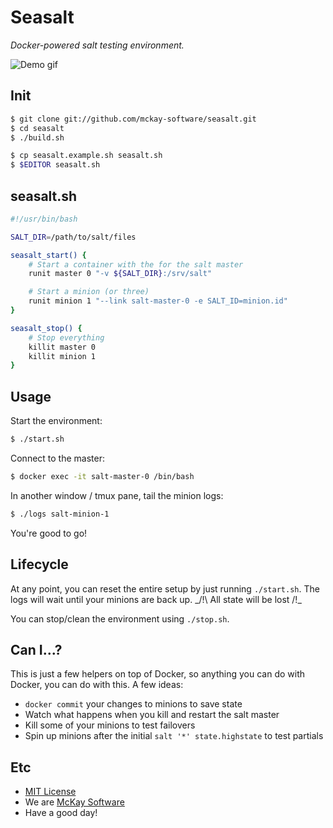 # Seasalt

_Docker-powered salt testing environment._

![Demo gif]()


## Init

```bash
$ git clone git://github.com/mckay-software/seasalt.git
$ cd seasalt
$ ./build.sh

$ cp seasalt.example.sh seasalt.sh
$ $EDITOR seasalt.sh
```


## seasalt.sh

```bash
#!/usr/bin/bash

SALT_DIR=/path/to/salt/files

seasalt_start() {
    # Start a container with the for the salt master
    runit master 0 "-v ${SALT_DIR}:/srv/salt"

    # Start a minion (or three)
    runit minion 1 "--link salt-master-0 -e SALT_ID=minion.id"
}

seasalt_stop() {
    # Stop everything
    killit master 0
    killit minion 1
}
```


## Usage

Start the environment:

```bash
$ ./start.sh
```

Connect to the master:

```bash
$ docker exec -it salt-master-0 /bin/bash
```

In another window / tmux pane, tail the minion logs:

```bash
$ ./logs salt-minion-1
```

You're good to go!


## Lifecycle

At any point, you can reset the entire setup by just running `./start.sh`. The
logs will wait until your minions are back up. _/!\ All state will be lost /!\_

You can stop/clean the environment using `./stop.sh`.


## Can I...?

This is just a few helpers on top of Docker, so anything you can do with Docker,
you can do with this. A few ideas:

- `docker commit` your changes to minions to save state
- Watch what happens when you kill and restart the salt master
- Kill some of your minions to test failovers
- Spin up minions after the initial `salt '*' state.highstate` to test partials


## Etc

- [MIT License](http://mckay.mit-license.org)
- We are [McKay Software](//github.com/mckay-software)
- Have a good day!
